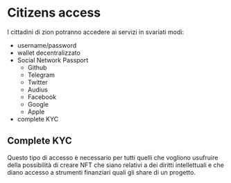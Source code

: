 # Citizens access

I cittadini di zion potranno accedere ai servizi in svariati
modi:

- username/password
- wallet decentralizzato
- Social Network Passport
  - Github
  - Telegram
  - Twitter
  - Audius
  - Facebook
  - Google
  - Apple
- complete KYC

## Complete KYC

Questo tipo di accesso è necessario per tutti quelli che
vogliono usufruire della possibilità di creare NFT che siano
relativi a dei diritti intellettuali e che diano accesso a
strumenti finanziari quali gli share di un progetto.
